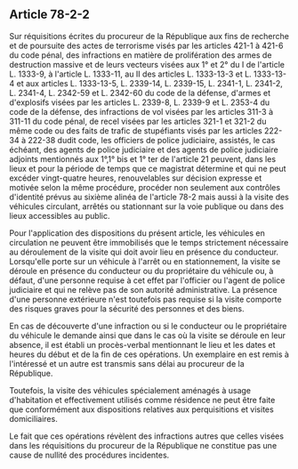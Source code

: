 Article 78-2-2
----
Sur réquisitions écrites du procureur de la République aux fins de recherche et
de poursuite des actes de terrorisme visés par les articles 421-1 à 421-6 du
code pénal, des infractions en matière de prolifération des armes de destruction
massive et de leurs vecteurs visées aux 1° et 2° du I de l'article L. 1333-9, à
l'article L. 1333-11, au II des articles L. 1333-13-3 et L. 1333-13-4 et aux
articles L. 1333-13-5, L. 2339-14, L. 2339-15, L. 2341-1, L. 2341-2, L. 2341-4,
L. 2342-59 et L. 2342-60 du code de la défense, d'armes et d'explosifs visées
par les articles L. 2339-8, L. 2339-9 et L. 2353-4 du code de la défense, des
infractions de vol visées par les articles 311-3 à 311-11 du code pénal, de
recel visées par les articles 321-1 et 321-2 du même code ou des faits de trafic
de stupéfiants visés par les articles 222-34 à 222-38 dudit code, les officiers
de police judiciaire, assistés, le cas échéant, des agents de police judiciaire
et des agents de police judiciaire adjoints mentionnés aux 1°,1° bis et 1° ter
de l'article 21 peuvent, dans les lieux et pour la période de temps que ce
magistrat détermine et qui ne peut excéder vingt-quatre heures, renouvelables
sur décision expresse et motivée selon la même procédure, procéder non seulement
aux contrôles d'identité prévus au sixième alinéa de l'article 78-2 mais aussi à
la visite des véhicules circulant, arrêtés ou stationnant sur la voie publique
ou dans des lieux accessibles au public.

Pour l'application des dispositions du présent article, les véhicules en
circulation ne peuvent être immobilisés que le temps strictement nécessaire au
déroulement de la visite qui doit avoir lieu en présence du conducteur.
Lorsqu'elle porte sur un véhicule à l'arrêt ou en stationnement, la visite se
déroule en présence du conducteur ou du propriétaire du véhicule ou, à défaut,
d'une personne requise à cet effet par l'officier ou l'agent de police
judiciaire et qui ne relève pas de son autorité administrative. La présence
d'une personne extérieure n'est toutefois pas requise si la visite comporte des
risques graves pour la sécurité des personnes et des biens.

En cas de découverte d'une infraction ou si le conducteur ou le propriétaire du
véhicule le demande ainsi que dans le cas où la visite se déroule en leur
absence, il est établi un procès-verbal mentionnant le lieu et les dates et
heures du début et de la fin de ces opérations. Un exemplaire en est remis à
l'intéressé et un autre est transmis sans délai au procureur de la République.

Toutefois, la visite des véhicules spécialement aménagés à usage d'habitation et
effectivement utilisés comme résidence ne peut être faite que conformément aux
dispositions relatives aux perquisitions et visites domiciliaires.

Le fait que ces opérations révèlent des infractions autres que celles visées
dans les réquisitions du procureur de la République ne constitue pas une cause
de nullité des procédures incidentes.
